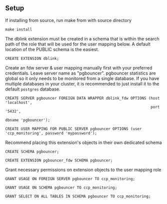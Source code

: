 ## Setup
If installing from source, run make from with source directory
```
make install
```

The dblink extension must be created in a schema that is within the search path of the role that will be used for the user mapping below. A default location of the PUBLIC schema is the easiest.
```
CREATE EXTENSION dblink;
```

Create an fdw server & user mapping manually first with your preferred credentials. Leave server name as "pgbouncer". pgbouncer statistics are global so it only needs to be monitored from a single database. If you have multiple databases in your cluster, it is recommended to just install it to the default `postgres` database.
```
CREATE SERVER pgbouncer FOREIGN DATA WRAPPER dblink_fdw OPTIONS (host 'localhost',
                                                                 port '5432',
                                                                 dbname 'pgbouncer');

CREATE USER MAPPING FOR PUBLIC SERVER pgbouncer OPTIONS (user 'ccp_monitoring', password 'mypassword');
```

Recommend placing this extension's objects in their own dedicated schema
```
CREATE SCHEMA pgbouncer;

CREATE EXTENSION pgbouncer_fdw SCHEMA pgbouncer;
```

Grant necessary permissions on extension objects to the user mapping role
```
GRANT USAGE ON FOREIGN SERVER pgbouncer TO ccp_monitoring;

GRANT USAGE ON SCHEMA pgbouncer TO ccp_monitoring;

GRANT SELECT ON ALL TABLES IN SCHEMA pgbouncer TO ccp_monitoring;
```
